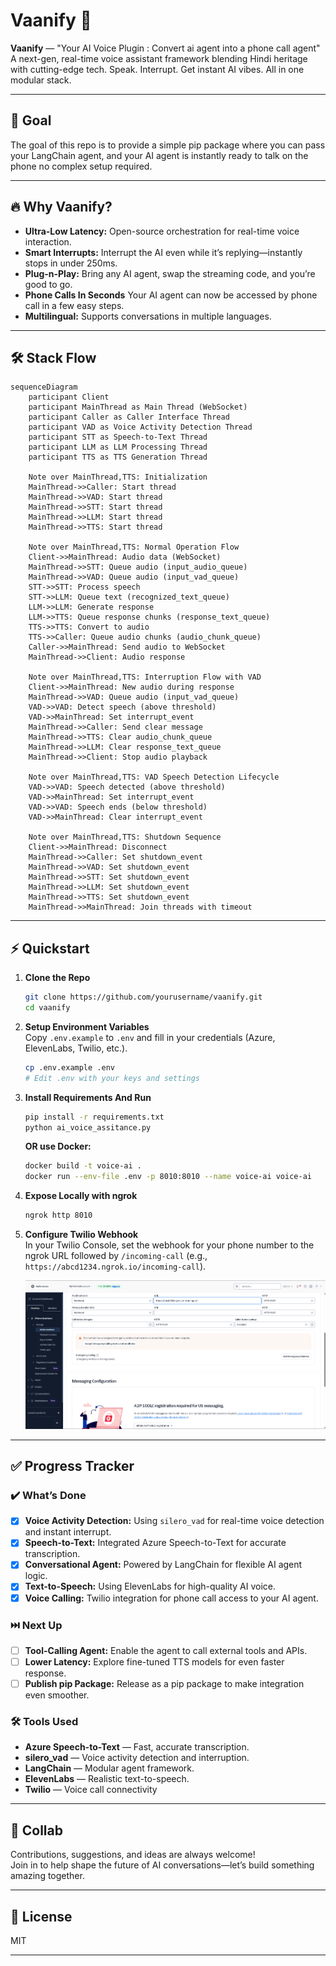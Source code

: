 # Vaanify 🚀

**Vaanify** — "Your AI Voice Plugin : Convert ai agent into a phone call agent"  
A next-gen, real-time voice assistant framework blending Hindi heritage with cutting-edge tech.
Speak. Interrupt. Get instant AI vibes. All in one modular stack.

---

## 🎯 Goal

The goal of this repo is to provide a simple pip package where you can pass your LangChain agent, and your AI agent is instantly ready to talk on the phone no complex setup required.

---

## 🔥 Why Vaanify?

- **Ultra-Low Latency:** Open-source orchestration for real-time voice interaction.
- **Smart Interrupts:** Interrupt the AI even while it’s replying—instantly stops in under 250ms.
- **Plug-n-Play:** Bring any AI agent, swap the streaming code, and you’re good to go.
- **Phone Calls In Seconds** Your AI agent can now be accessed by phone call in a few easy steps.
- **Multilingual:** Supports conversations in multiple languages.

---

## 🛠️ Stack Flow

```mermaid
sequenceDiagram
    participant Client
    participant MainThread as Main Thread (WebSocket)
    participant Caller as Caller Interface Thread
    participant VAD as Voice Activity Detection Thread
    participant STT as Speech-to-Text Thread
    participant LLM as LLM Processing Thread
    participant TTS as TTS Generation Thread
    
    Note over MainThread,TTS: Initialization
    MainThread->>Caller: Start thread
    MainThread->>VAD: Start thread
    MainThread->>STT: Start thread
    MainThread->>LLM: Start thread
    MainThread->>TTS: Start thread
    
    Note over MainThread,TTS: Normal Operation Flow
    Client->>MainThread: Audio data (WebSocket)
    MainThread->>STT: Queue audio (input_audio_queue)
    MainThread->>VAD: Queue audio (input_vad_queue)
    STT->>STT: Process speech
    STT->>LLM: Queue text (recognized_text_queue)
    LLM->>LLM: Generate response
    LLM->>TTS: Queue response chunks (response_text_queue)
    TTS->>TTS: Convert to audio
    TTS->>Caller: Queue audio chunks (audio_chunk_queue)
    Caller->>MainThread: Send audio to WebSocket
    MainThread->>Client: Audio response
    
    Note over MainThread,TTS: Interruption Flow with VAD
    Client->>MainThread: New audio during response
    MainThread->>VAD: Queue audio (input_vad_queue)
    VAD->>VAD: Detect speech (above threshold)
    VAD->>MainThread: Set interrupt_event
    MainThread->>Caller: Send clear message
    MainThread->>TTS: Clear audio_chunk_queue
    MainThread->>LLM: Clear response_text_queue
    MainThread->>Client: Stop audio playback
    
    Note over MainThread,TTS: VAD Speech Detection Lifecycle
    VAD->>VAD: Speech detected (above threshold)
    VAD->>MainThread: Set interrupt_event
    VAD->>VAD: Speech ends (below threshold)
    VAD->>MainThread: Clear interrupt_event
    
    Note over MainThread,TTS: Shutdown Sequence
    Client->>MainThread: Disconnect
    MainThread->>Caller: Set shutdown_event
    MainThread->>VAD: Set shutdown_event
    MainThread->>STT: Set shutdown_event
    MainThread->>LLM: Set shutdown_event
    MainThread->>TTS: Set shutdown_event
    MainThread->>MainThread: Join threads with timeout
```

---

## ⚡ Quickstart

1. **Clone the Repo**

   ```bash
   git clone https://github.com/yourusername/vaanify.git
   cd vaanify
   ```

2. **Setup Environment Variables**  
   Copy `.env.example` to `.env` and fill in your credentials (Azure, ElevenLabs, Twilio, etc.).

   ```bash
   cp .env.example .env
   # Edit .env with your keys and settings
   ```

3. **Install Requirements And Run**

   ```bash
   pip install -r requirements.txt
   python ai_voice_assitance.py
   ```

   **OR use Docker:**

   ```bash
   docker build -t voice-ai .
   docker run --env-file .env -p 8010:8010 --name voice-ai voice-ai
   ```

4. **Expose Locally with ngrok**

   ```bash
   ngrok http 8010
   ```

5. **Configure Twilio Webhook**  
   In your Twilio Console, set the webhook for your phone number to the ngrok URL followed by `/incoming-call` (e.g., `https://abcd1234.ngrok.io/incoming-call`).

   ![Twilio Webhook Setup Example](images/twilio.png)

---

## ✅ Progress Tracker

### ✔️ What’s Done
- [x] **Voice Activity Detection:** Using `silero_vad` for real-time voice detection and instant interrupt.
- [x] **Speech-to-Text:** Integrated Azure Speech-to-Text for accurate transcription.
- [x] **Conversational Agent:** Powered by LangChain for flexible AI agent logic.
- [x] **Text-to-Speech:** Using ElevenLabs for high-quality AI voice.
- [x] **Voice Calling:** Twilio integration for phone call access to your AI agent.

### ⏭️ Next Up
- [ ] **Tool-Calling Agent:** Enable the agent to call external tools and APIs.
- [ ] **Lower Latency:** Explore fine-tuned TTS models for even faster response.
- [ ] **Publish pip Package:** Release as a pip package to make integration even smoother.

### 🛠️ Tools Used
- **Azure Speech-to-Text** — Fast, accurate transcription.
- **silero_vad** — Voice activity detection and interruption.
- **LangChain** — Modular agent framework.
- **ElevenLabs** — Realistic text-to-speech.
- **Twilio** — Voice call connectivity

---

## 🤝 Collab

Contributions, suggestions, and ideas are always welcome!  
Join in to help shape the future of AI conversations—let’s build something amazing together.

---

## 📜 License

MIT

---